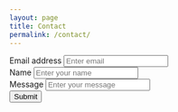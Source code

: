 ```yaml
---
layout: page
title: Contact
permalink: /contact/
---
```


<form accept-charset="UTF-8" action="https://getform.io/f/265b0b09-537b-4c56-ba61-f96b49e963e7" method="POST" enctype="multipart/form-data" target="_blank">
          <div class="form-group">
            <label for="exampleInputEmail1" required="required">Email address</label>
            <input type="email" name="email" class="form-control" id="exampleInputEmail1" aria-describedby="emailHelp" placeholder="Enter email">
          </div>
          <div class="form-group">
            <label for="exampleInputName">Name</label>
            <input type="text" name="name" class="form-control" id="exampleInputName" placeholder="Enter your name" required="required">
          </div>
          <div class="form-group">
            <label for="exampleInputMessage">Message</label>
            <input type="text" name="message" class="form-control" id="exampleInputMessage" placeholder="Enter your message" required="required">
          </div>
          <input type="hidden" name="_gotcha" style="display:none !important">
          <button type="submit" class="btn btn-primary">Submit</button>
        </form>
